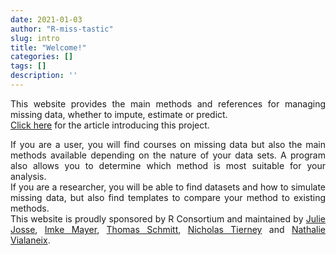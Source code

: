 ```yaml
---
date: 2021-01-03
author: "R-miss-tastic"
slug: intro
title: "Welcome!"
categories: []
tags: []
description: ''
---
```



<p align="justify">This website provides the main methods and references for managing missing data, whether to impute, estimate or predict. <br>
<a href="https://arxiv.org/abs/1908.04822" target="_blank">Click here</a> for the article introducing this project.<br><p>
<!--more-->
<p align="justify">If you are a user, you will find courses on missing data but also the main methods available depending on the nature of your data sets.  A program also allows you to determine which method is most suitable for your analysis.<br>
If you are a researcher, you will be able to find datasets and how to simulate missing data, but also find templates to compare your method to existing methods.
</br>
This website is proudly sponsored by R Consortium and maintained by <a href="http://juliejosse.com" target="_blank">Julie Josse</a>, <a href="https://www.imkemayer.com" target="_blank">Imke Mayer</a>, <a href="https://twsthomas.github.io" target="_blank">Thomas Schmitt</a>, <a href="https://www.njtierney.com" target="_blank">Nicholas Tierney</a> and <a href="http://www.nathalievialaneix.eu" target="_blank">Nathalie Vialaneix</a>.</p>
